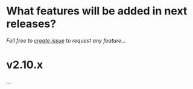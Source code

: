 # What features will be added in next releases?
*Fell free to [create issue](https://github.com/symbuzzer/es-theme-knulli/issues/new) to request any feature...*

# v2.10.x
...
